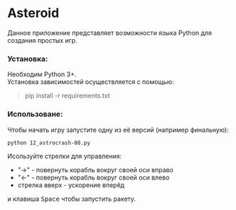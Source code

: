 # Asteroid
Данное приложение представляет возможности языка Python для создания простых игр.

### Установка:

Необходим Python 3+.<br>
Установка зависимостей осуществляется с помощью:
>pip install -r requirements.txt

### Использоване:

Чтобы начать игру запустите одну из её версий (например финальную):

    python 12_astrocrash-08.py
    
Исользуйте стрелки для управления:

* "\-\>" - повернуть корабль вокруг своей оси вправо
* "<\-\" - повернуть корабль вокруг своей оси влево
* стрелка вверх - ускорение вперёд


и клавиша <kbd>Space</kbd> чтобы запустить ракету.